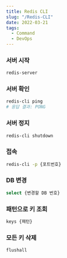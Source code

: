```yaml
---
title: Redis CLI
slug: "/Redis-CLI"
date: 2022-03-21
tags:
  - Command
  - DevOps
---
```


### 서버 시작

```bash
redis-server
```

### 서버 확인

```bash
redis-cli ping
# 응답 결과: PONG
```

### 서버 정지

```bash
redis-cli shutdown
```

### 접속

```bash
redis-cli -p {포트번호}
```

### DB 변경

```bash
select {변경할 DB 번호}
```

### 패턴으로 키 조회

```bash
keys {패턴}
```

### 모든 키 삭제

```bash
flushall
```
